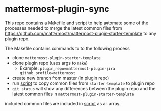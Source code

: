 # mattermost-plugin-sync

This repo contains a Makefile and script to help automate some of the processes needed to merge the latest common files from https://github.com/mattermost/mattermost-plugin-starter-template to any plugin repo.

The Makefile contains commands to to the following process

* clone `mattermost-plugin-starter-template`
* clone plugin repo (uses args to `make`)
  * Example: `plugin_repo=mattermost-plugin-jira github_profile=mattermost`
* create new branch from master (in plugin repo)
* run [script](runme.zsh) to copy common files from `starter-template` to plugin repo
* `git status` will show any differences between the plugin repo and the latest common files in `mattermost-plugin-starter-template`

included common files are included in [script](runme.zsh) as an array.

